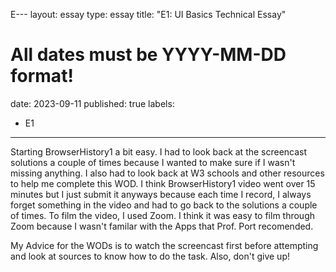 E---
layout: essay
type: essay
title: "E1: UI Basics Technical Essay"
# All dates must be YYYY-MM-DD format!
date: 2023-09-11
published: true
labels:
  - E1
---

Starting BrowserHistory1 a bit easy. I had to look back at the screencast solutions a couple of times because I wanted to make sure if I wasn't missing anything. I also had to look back at W3 schools and other resources to help me complete this WOD. I think BrowserHistory1 video went over 15 minutes but I just submit it anyways because each time I record, I always forget something in the video and had to go back to the solutions a couple of times. To film the video, I used Zoom. I think it was easy to film through Zoom because I wasn't familar with the Apps that Prof. Port recomended. 

My Advice for the WODs is to watch the screencast first before attempting and  look at sources to know how to do the task. Also, don't give up!
